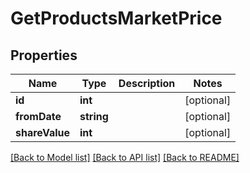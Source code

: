 # GetProductsMarketPrice

## Properties
Name | Type | Description | Notes
------------ | ------------- | ------------- | -------------
**id** | **int** |  | [optional] 
**fromDate** | **string** |  | [optional] 
**shareValue** | **int** |  | [optional] 

[[Back to Model list]](../../README.md#documentation-for-models) [[Back to API list]](../../README.md#documentation-for-api-endpoints) [[Back to README]](../../README.md)

